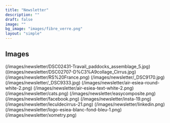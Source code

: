 ```yaml
---
title: "Newsletter"
description: ""
draft: false
image: ""
bg_image: "images/fibre_verre.png"
layout: "simple"
---
```


## Images
(/images/newsletter/DSC02431-Travail_paddocks_assemblage_5.jpg)
((images/newsletter/DSC02707-D%C3%A9collage_Cirrus.jpg)
(/images/newsletter/RS%20France.png)
(/images/newsletter/_DSC9170.jpg)
(/images/newsletter/_DSC9333.jpg)
(/images/newsletter/air-esiea-round-white-2.png)
(/images/newsletter/air-esiea-text-white-2.png)
(/images/newsletter/cats.png)
(/images/newsletter/easycomposite.png)
(/images/newsletter/facebook.png)
(/images/newsletter/insta-19.png)
(/images/newsletter/leculdecirrus-21.png)
(/images/newsletter/linkedin.png)
(/images/newsletter/logo-esiea-blanc-fond-bleu-1.png)
(/images/newsletter/xometry.png)
